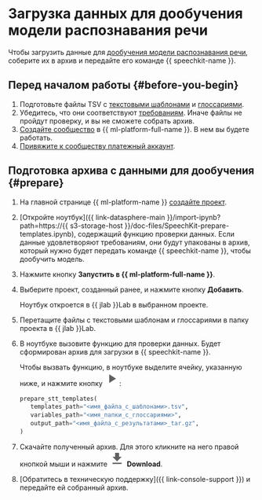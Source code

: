 # Загрузка данных для дообучения модели распознавания речи


Чтобы загрузить данные для [дообучения модели распознавания речи](additional-training.md#advanced-training), соберите их в архив и передайте его команде {{ speechkit-name }}.

## Перед началом работы {#before-you-begin}

1. Подготовьте файлы TSV с [текстовыми шаблонами](additional-training.md#templates) и [глоссариями](additional-training.md#glossary).
1. Убедитесь, что они соответствуют [требованиям](additional-training.md#requirements). Иначе файлы не пройдут проверку, и вы не сможете собрать архив.
1. [Создайте сообщество](../../datasphere/operations/community/create.md) в {{ ml-platform-full-name }}. В нем вы будете работать.
1. [Привяжите к сообществу платежный аккаунт](../../datasphere/operations/community/link-ba.md).

## Подготовка архива с данными для дообучения {#prepare}

1. На главной странице {{ ml-platform-name }} [создайте проект](../../datasphere/operations/projects/create.md).
1. [Откройте ноутбук]({{ link-datasphere-main }}/import-ipynb?path=https://{{ s3-storage-host }}/doc-files/SpeechKit-prepare-templates.ipynb), содержащий функцию проверки данных. Если данные удовлетворяют требованиям, они будут упакованы в архив, который нужно будет передать команде {{ speechkit-name }}, чтобы дообучить модель.

1. Нажмите кнопку **Запустить в {{ ml-platform-full-name }}**.
1. Выберите проект, созданный ранее, и нажмите кнопку **Добавить**.

   Ноутбук откроется в {{ jlab }}Lab в выбранном проекте.

1. Перетащите файлы с текстовыми шаблонам и глоссариями в папку проекта в {{ jlab }}Lab.
1. В ноутбуке вызовите функцию для проверки данных. Будет сформирован архив для загрузки в {{ speechkit-name }}.

   Чтобы вызвать функцию, в ноутбуке выделите ячейку, указанную ниже, и нажмите кнопку ![run](../../_assets/datasphere/jupyterlab/run.svg):

   ```python
   prepare_stt_templates(
      templates_path="<имя_файла_с_шаблонами>.tsv",
      variables_path="<имя_папки_с_глоссариями>",
      output_path="<имя_файла_с_результатами>_tar.gz",
   )
   ```

1. Скачайте полученный архив. Для этого кликните на него правой кнопкой мыши и нажмите ![download](../../_assets/datasphere/jupyterlab/download.svg) **Download**.
1. [Обратитесь в техническую поддержку]({{ link-console-support }}) и передайте ей собранный архив.
